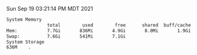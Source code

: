 Sun Sep 19 03:21:14 PM MDT 2021
```bash
System Memory
               total        used        free      shared  buff/cache   available
Mem:           7.7Gi       836Mi       4.9Gi       8.0Mi       1.9Gi       6.5Gi
Swap:          7.6Gi       541Mi       7.1Gi
System Storage
636M	.
```
